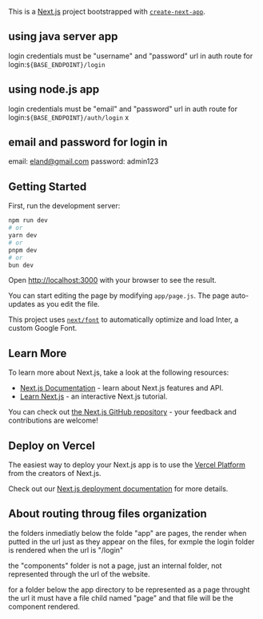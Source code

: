 This is a [Next.js](https://nextjs.org/) project bootstrapped with [`create-next-app`](https://github.com/vercel/next.js/tree/canary/packages/create-next-app).

## using java server app

login credentials must be "username" and "password"
url in auth route for login:`${BASE_ENDPOINT}/login` 


## using node.js app

login credentials must be "email" and "password"
url in auth route for login:`${BASE_ENDPOINT}/auth/login`
x

## email and password for login in

email: eland@gmail.com
password: admin123


## Getting Started

First, run the development server:

```bash
npm run dev
# or
yarn dev
# or
pnpm dev
# or
bun dev
```

Open [http://localhost:3000](http://localhost:3000) with your browser to see the result.

You can start editing the page by modifying `app/page.js`. The page auto-updates as you edit the file.

This project uses [`next/font`](https://nextjs.org/docs/basic-features/font-optimization) to automatically optimize and load Inter, a custom Google Font.

## Learn More

To learn more about Next.js, take a look at the following resources:

- [Next.js Documentation](https://nextjs.org/docs) - learn about Next.js features and API.
- [Learn Next.js](https://nextjs.org/learn) - an interactive Next.js tutorial.

You can check out [the Next.js GitHub repository](https://github.com/vercel/next.js/) - your feedback and contributions are welcome!

## Deploy on Vercel

The easiest way to deploy your Next.js app is to use the [Vercel Platform](https://vercel.com/new?utm_medium=default-template&filter=next.js&utm_source=create-next-app&utm_campaign=create-next-app-readme) from the creators of Next.js.

Check out our [Next.js deployment documentation](https://nextjs.org/docs/deployment) for more details.


## About routing throug files organization

the folders inmediatly below the folde "app" are pages, the render when putted in the url  just as they appear on the files, for exmple the login folder is rendered when the url is "/login"

the "components" folder is not a page, just an internal folder, not represented through the url of the website.

for a folder below the app directory to be represented as a page throught the url it must have a file child named "page" and that file will be the component rendered. 